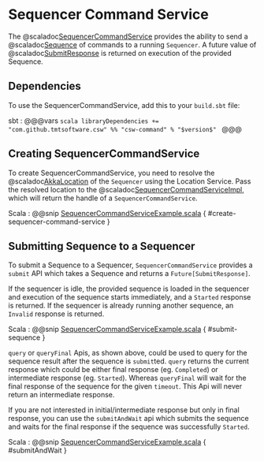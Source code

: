 # Sequencer Command Service

The @scaladoc[SequencerCommandService](csw/command/api/scaladsl/SequencerCommandService) provides the ability to send a @scaladoc[Sequence](csw/params/commands/Sequence) of commands to a running `Sequencer`. 
A future value of @scaladoc[SubmitResponse](csw/params/commands/CommandResponse$$SubmitResponse) is returned on execution of the provided Sequence.

## Dependencies

To use the SequencerCommandService, add this to your `build.sbt` file:

sbt
: @@@vars
    ```scala
    libraryDependencies += "com.github.tmtsoftware.csw" %% "csw-command" % "$version$"
    ```
    @@@
    
## Creating SequencerCommandService

To create SequencerCommandService, you need to resolve the @scaladoc[AkkaLocation](csw/location/api/models/AkkaLocation) of the `Sequencer` using the Location Service. Pass the resolved
location to the @scaladoc[SequencerCommandServiceImpl](csw/command/client/SequencerCommandServiceImpl), which will return the handle of a `SequencerCommandService`. 

Scala
: @@snip [SequencerCommandServiceExample.scala](../../../../examples/src/main/scala/example/sequencerCommandService/SequencerCommandServiceExample.scala) { #create-sequencer-command-service }

## Submitting Sequence to a Sequencer

To submit a Sequence to a Sequencer, `SequencerCommandService` provides a `submit` API which takes a Sequence and returns a
`Future[SubmitResponse]`.

If the sequencer is idle, the provided sequence is loaded in the sequencer and
execution of the sequence starts immediately, and a `Started` response is returned.
If the sequencer is already running another sequence, an `Invalid` response is returned.

Scala
: @@snip [SequencerCommandServiceExample.scala](../../../../examples/src/main/scala/example/sequencerCommandService/SequencerCommandServiceExample.scala) { #submit-sequence }

`query` or `queryFinal` Apis, as shown above, could be used to query for the sequence result after the sequence is `submit`ted.
`query` returns the current response which could be either final response (eg. `Completed`) or intermediate response (eg. `Started`).
Whereas `queryFinal` will wait for the final response of the sequence for the given `timeout`. This Api will never return an intermediate response.

If you are not interested in initial/intermediate response but only in final response, you can use the `submitAndWait` api which submits
the sequence and waits for the final response if the sequence was successfully `Started`.


Scala
: @@snip [SequencerCommandServiceExample.scala](../../../../examples/src/main/scala/example/sequencerCommandService/SequencerCommandServiceExample.scala) { #submitAndWait }